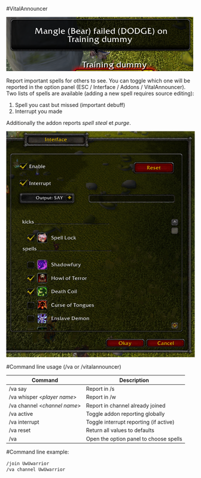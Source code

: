 #VitalAnnouncer

![VitalAnnouncer beartastrophe](/VA.png)

Report important spells for others to see. You can toggle which one will be reported in the option panel (ESC / Interface / Addons / VitalAnnouncer). Two lists of spells are available (adding a new spell requires source editing):

1. Spell you cast but missed (important debuff)
1. Interrupt you made

Additionally the addon reports *spell steal* et *purge*.

![VitalAnnouncer option panel](/VAOptionPanel.png)

#Command line usage (/va or /vitalannouncer)

| Command                      | Description                            |
|------------------------------|----------------------------------------|
| /va say                      | Report in /s                           |
| /va whisper <*player name*>  | Report in /w                           |
| /va channel <*channel name*> | Report in channel already joined       |
| /va active                   | Toggle addon reporting globally        |
| /va interrupt                | Toggle interrupt reporting (if active) |
| /va reset                    | Return all values to defaults          |
| /va                          | Open the option panel to choose spells |

#Command line example:

```
/join UwUwarrior
/va channel UwUwarrior
```
